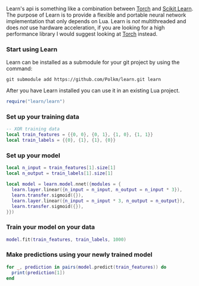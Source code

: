 Learn's api is something like a combination between [Torch](http://torch.ch/) and [Scikit Learn](http://scikit-learn.org/stable/). The purpose of Learn is to provide a flexible and portable neural network implementation that only depends on Lua. Learn is *not* multithreaded and does *not* use hardware acceleration, if you are looking for a high performance library I would suggest looking at [Torch](http://torch.ch/) instead.

### Start using Learn
Learn can be installed as a submodule for your git project by using the command:
```
git submodule add https://github.com/Polkm/learn.git learn
```

After you have Learn installed you can use it in an existing Lua project.
```lua
require("learn/learn")
```

### Set up your training data
```lua
-- XOR training data
local train_features = {{0, 0}, {0, 1}, {1, 0}, {1, 1}}
local train_labels = {{0}, {1}, {1}, {0}}
```

### Set up your model
```lua
local n_input = train_features[1].size[1]
local n_output = train_labels[1].size[1]

local model = learn.model.nnet({modules = {
  learn.layer.linear({n_input = n_input, n_output = n_input * 3}),
  learn.transfer.sigmoid({}),
  learn.layer.linear({n_input = n_input * 3, n_output = n_output}),
  learn.transfer.sigmoid({}),
}})
```

### Train your model on your data
```lua
model.fit(train_features, train_labels, 1000)
```

### Make predictions using your newly trained model
```lua
for _, prediction in pairs(model.predict(train_features)) do
  print(prediction[1])
end
```
